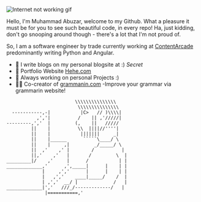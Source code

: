 
![Internet not working gif](https://repository-images.githubusercontent.com/340932850/ad909f80-74ae-11eb-9e43-1d7fdd1d66a7)

Hello, I'm Muhammad Abuzar, welcome to my Github. What a pleasure it must be for you to see such beautiful code, in every repo! Ha, just kidding, don't go snooping around though - there's a lot that I'm not proud of. 

So, I am a software engineer by trade currently working at [ContentArcade](https://www.contentarcade.com/) predominantly writing Python and Angular.
- 📗 I write blogs on my personal blogsite at :) *Secret*  
- 💬 Portfolio Website [Hehe.com](https://abuzar-061.github.io/CV/Project-Portfolio.html)
- 📆 Always working on personal Projects :)  
- 🏃‍♂️ Co-creator of [grammanin.com](https://www.grammarin.com/) -Improve your grammar via grammarin website!



```
                         \\\\\\\\\\\\\\\
                          \\\\\\\\\\\\\\\
  -----------,-|           |C>   // )\\\\|
           ,','|          /    || ,'/////|
---------,','  |         (,    ||   /////
         ||    |          \\  ||||//''''|
         ||    |           |||||||     _|
         ||    |______      `````\____/ \
         ||    |     ,|         _/_____/ \
         ||  ,'    ,' |        /          |
         ||,'    ,'   |       /         \  |
_________|/    ,'     |      /           | |
_____________,'      ,',_____|      |    | |
             |     ,','      |      |    | |
             |   ,','    ____|_____/    /  |
             | ,','  __/ |             /   |
_____________|','   ///_/-------------/   |
              |===========,'
```





